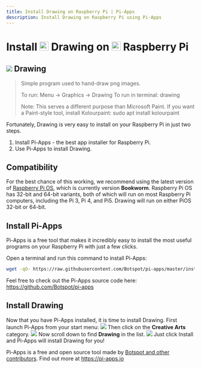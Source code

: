 ```yaml
---
title: Install Drawing on Raspberry Pi | Pi-Apps
description: Install Drawing on Raspberry Pi using Pi-Apps
---
```

<div class="simple-install-content content">

# Install <img src="/img/app-icons/Drawing/icon-64.png" height=24> Drawing on <img src=/img/other-icons/raspberrypi-icon.svg height=24> Raspberry Pi

## <img src="/img/app-icons/Drawing/icon-64.png"> Drawing
> Simple program used to hand-draw png images.
> 
> To run: Menu -> Graphics -> Drawing
> To run in terminal: drawing
> 
> Note: This serves a different purpose than Microsoft Paint. If you want a Paint-style tool, install Kolourpaint:
> sudo apt install kolourpaint

Fortunately, Drawing is very easy to install on your Raspberry Pi in just two steps.
1. Install Pi-Apps - the best app installer for Raspberry Pi.
2. Use Pi-Apps to install Drawing.
</div>
<div class="simple-install-content content">

## Compatibility
For the best chance of this working, we recommend using the latest version of [Raspberry Pi OS](https://www.raspberrypi.com/software/), which is currently version **Bookworm**.
Raspberry Pi OS has 32-bit and 64-bit variants, both of which will run on most Raspberry Pi computers, including the Pi 3, Pi 4, and Pi5.
Drawing will run on either PiOS 32-bit or 64-bit.
</div>
<div class="simple-install-content content">

## Install Pi-Apps

Pi-Apps is a free tool that makes it incredibly easy to install the most useful programs on your Raspberry Pi with just a few clicks.

Open a terminal and run this command to install Pi-Apps:
```bash
wget -qO- https://raw.githubusercontent.com/Botspot/pi-apps/master/install | bash
```
Feel free to check out the Pi-Apps source code here: https://github.com/Botspot/pi-apps
</div>
<div class="simple-install-content content">

## Install Drawing

Now that you have Pi-Apps installed, it is time to install Drawing.
First launch Pi-Apps from your start menu:
<img src="/img/start-menu.png">
Then click on the <b>Creative Arts</b> category.
<img src="/img/category-selections/Creative Arts.png">
Now scroll down to find <b>Drawing</b> in the list.
<img src="/img/app-icons/Drawing/app-selection.png">
Just click Install and Pi-Apps will install Drawing for you!
</div>
<div class="simple-install-content content">

Pi-Apps is a free and open source tool made by [Botspot and other contributors](/about/#contributors). Find out more at https://pi-apps.io
</div>

